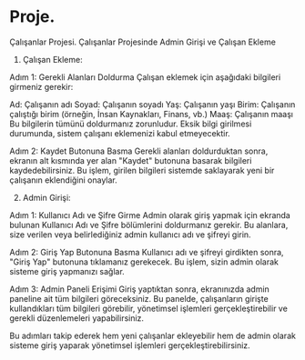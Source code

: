 # Proje.
Çalışanlar Projesi.
Çalışanlar Projesinde Admin Girişi ve Çalışan Ekleme
1. Çalışan Ekleme:

Adım 1: Gerekli Alanları Doldurma Çalışan eklemek için aşağıdaki bilgileri girmeniz gerekir:

Ad: Çalışanın adı
Soyad: Çalışanın soyadı
Yaş: Çalışanın yaşı
Birim: Çalışanın çalıştığı birim (örneğin, İnsan Kaynakları, Finans, vb.)
Maaş: Çalışanın maaşı
Bu bilgilerin tümünü doldurmanız zorunludur. Eksik bilgi girilmesi durumunda, sistem çalışanı eklemenizi kabul etmeyecektir.

Adım 2: Kaydet Butonuna Basma Gerekli alanları doldurduktan sonra, ekranın alt kısmında yer alan "Kaydet" butonuna basarak bilgileri kaydedebilirsiniz. Bu işlem, girilen bilgileri sistemde saklayarak yeni bir çalışanın eklendiğini onaylar.

2. Admin Girişi:

Adım 1: Kullanıcı Adı ve Şifre Girme Admin olarak giriş yapmak için ekranda bulunan Kullanıcı Adı ve Şifre bölümlerini doldurmanız gerekir. Bu alanlara, size verilen veya belirlediğiniz admin kullanıcı adı ve şifreyi girin.

Adım 2: Giriş Yap Butonuna Basma Kullanıcı adı ve şifreyi girdikten sonra, "Giriş Yap" butonuna tıklamanız gerekecek. Bu işlem, sizin admin olarak sisteme giriş yapmanızı sağlar.

Adım 3: Admin Paneli Erişimi Giriş yaptıktan sonra, ekranınızda admin paneline ait tüm bilgileri göreceksiniz. Bu panelde, çalışanların girişte kullandıkları tüm bilgileri görebilir, yönetimsel işlemleri gerçekleştirebilir ve gerekli düzenlemeleri yapabilirsiniz.

Bu adımları takip ederek hem yeni çalışanlar ekleyebilir hem de admin olarak sisteme giriş yaparak yönetimsel işlemleri gerçekleştirebilirsiniz.
